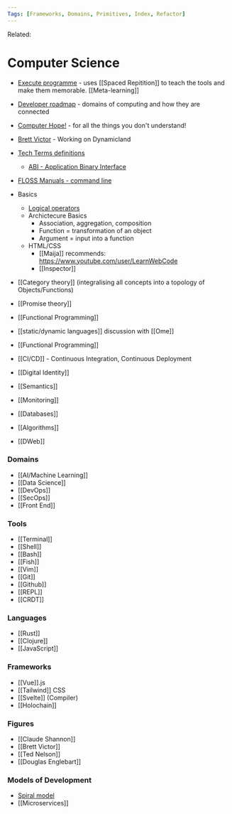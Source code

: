 ```yaml
---
Tags: [Frameworks, Domains, Primitives, Index, Refactor]
---
```

Related: 
# Computer Science

- [Execute programme](https://www.executeprogram.com/) - uses [[Spaced Repitition]] to teach the tools and make them memorable. [[Meta-learning]]
- [Developer roadmap](https://github.com/kamranahmedse/developer-roadmap) - domains of computing and how they are connected
- [Computer Hope!](https://www.computerhope.com) - for all the things you don't understand!
- [Brett Victor](http://worrydream.com/?fbclid=IwAR3Ql6ka1wYvK4ReUJ2q1N4dChTJWJwDzPAfyV0ctKnj4UVlil4BJ-Bt964) - Working on Dynamicland
- [Tech Terms definitions](https://techterms.com/)
    - [ABI - Application Binary Interface](https://en.wikipedia.org/wiki/Application_binary_interface)
- [FLOSS Manuals - command line](http://write.flossmanuals.net/command-line/introduction/)
- Basics
   
    - [Logical operators](https://javascript.info/logical-operators)
    - Archictecure Basics
        - Association, aggregation, composition
        - Function = transformation of an object
        - Argument = input into a function
    - HTML/CSS
        - [[Maija]] recommends: https://www.youtube.com/user/LearnWebCode
        - [[Inspector]]
- [[Category theory]] (integralising all concepts into a topology of Objects/Functions)
- [[Promise theory]]
- [[Functional Programming]]
- [[static/dynamic languages]] discussion with [[Ome]]
- [[Functional Programming]]
- [[CI/CD]] - Continuous Integration, Continuous Deployment
- [[Digital Identity]]
- [[Semantics]]
- [[Monitoring]]
- [[Databases]]
- [[Algorithms]]
- [[DWeb]]

### Domains
- [[AI/Machine Learning]]
- [[Data Science]]
- [[DevOps]]
- [[SecOps]]
- [[Front End]]

### Tools
- [[Terminal]]
- [[Shell]]
- [[Bash]]
- [[Fish]]
- [[Vim]]
- [[Git]]
- [[Github]]
- [[REPL]]
- [[CRDT]]

### Languages
- [[Rust]]
- [[Clojure]]
- [[JavaScript]]

### Frameworks
- [[Vue]].js
- [[Tailwind]] CSS
- [[Svelte]] (Compiler)
- [[Holochain]]

### Figures
- [[Claude Shannon]]
- [[Brett Victor]]
- [[Ted Nelson]]
- [[Douglas Englebart]]


### Models of Development
- [Spiral model](https://en.wikipedia.org/wiki/Spiral_model)
- [[Microservices]]